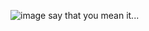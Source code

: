 ![image](https://github.com/user-attachments/assets/90d40204-446f-453c-bd8c-be2f5c4df837)
say that you mean it...
